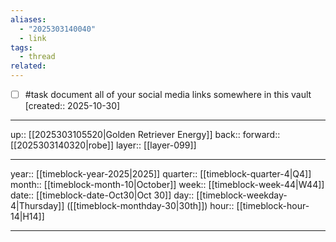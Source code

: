 ```yaml
---
aliases:
  - "2025303140040"
  - link
tags:
  - thread
related:
---
```


- [ ] #task document all of your social media links somewhere in this vault  [created:: 2025-10-30]

***

up:: [[2025303105520|Golden Retriever Energy]]
back:: 
forward:: [[2025303140320|robe]]
layer:: [[layer-099]]

***

year:: [[timeblock-year-2025|2025]]
quarter:: [[timeblock-quarter-4|Q4]]
month:: [[timeblock-month-10|October]]
week:: [[timeblock-week-44|W44]]
date:: [[timeblock-date-Oct30|Oct 30]]
day:: [[timeblock-weekday-4|Thursday]] ([[timeblock-monthday-30|30th]])
hour:: [[timeblock-hour-14|H14]]

***
